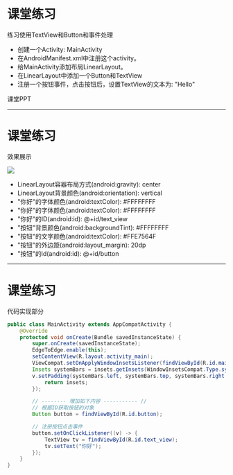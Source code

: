 # 课堂练习

练习使用TextView和Button和事件处理

* 创建一个Activity: <span class="text-blue-700">MainActivity</span>
* 在AndroidManifest.xml中注册这个activity。
* 给MainActivity添加布局LinearLayout。
* 在LinearLayout中添加一个Button和TextView
* 注册一个按钮事件，点击按钮后，设置TextView的文本为: "Hello"

<div class="text-2xl mt-5">课堂PPT</div>
<div class="mt-3">
    <QRCode
        value="http://course.cloudesk.top"
        :width="180"
        :height="180"
        color=""
        image=""
    />
</div>

---

# 课堂练习

效果展示

<div class="flex flex-row">
    <div class="flex flex-1">
        <img src="/homework-1.png" class="w-[40%]"/>
    </div>
    <div class="flex flex-1">
        <ul>
            <li>LinearLayout容器布局方式(android:gravity): center</li>
            <li>LinearLayout背景颜色(android:orientation): vertical</li>
            <li>"你好"的字体颜色(android:textColor): #FFFFFFFF</li>
            <li>"你好"的字体颜色(android:textColor): #FFFFFFFF</li>
            <li>"你好"的ID(android:id): @+id/text_view</li>
            <li>"按钮"背景颜色(android:backgroundTint): #FFFFFFFF</li>
            <li>"按钮"的文字颜色(android:textColor): #FFE7564F</li>
            <li>"按钮"的外边距(android:layout_margin): 20dp</li>
            <li>"按钮"的id(android:id): @+id/button</li>
        </ul>
    </div>
</div>

---

# 课堂练习
代码实现部分

```java
public class MainActivity extends AppCompatActivity {
    @Override
    protected void onCreate(Bundle savedInstanceState) {
        super.onCreate(savedInstanceState);
        EdgeToEdge.enable(this);
        setContentView(R.layout.activity_main);
        ViewCompat.setOnApplyWindowInsetsListener(findViewById(R.id.main), (v, insets) -> {
        Insets systemBars = insets.getInsets(WindowInsetsCompat.Type.systemBars());
        v.setPadding(systemBars.left, systemBars.top, systemBars.right, systemBars.bottom);
            return insets;
        });

        // -------- 增加如下内容 ----------- //
        // 根据ID获取按钮的对象
        Button button = findViewById(R.id.button);

        // 注册按钮点击事件
        button.setOnClickListener((v) -> {
            TextView tv = findViewById(R.id.text_view);
            tv.setText("你好");
        });
    }
}
```